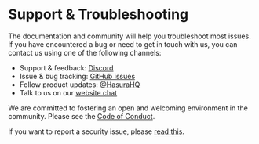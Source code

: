 # Support & Troubleshooting

The documentation and community will help you troubleshoot most issues. If you have encountered a bug or need to get in touch with us, you can contact us using one of the following channels:
* Support & feedback: [Discord](https://discord.gg/hasura)
* Issue & bug tracking: [GitHub issues](https://github.com/hasura/ndc=[connectorName]/issues)
* Follow product updates: [@HasuraHQ](https://twitter.com/hasurahq)
* Talk to us on our [website chat](https://hasura.io)

We are committed to fostering an open and welcoming environment in the community. Please see the [Code of Conduct](code-of-conduct.md).
  
If you want to report a security issue, please [read this](security.md).
